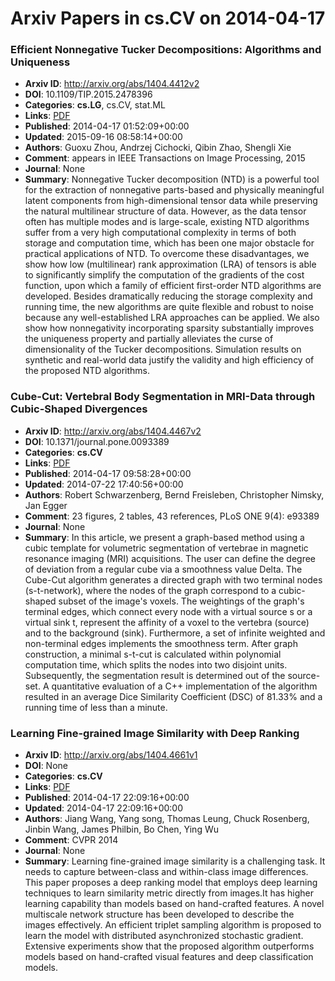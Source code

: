 # Arxiv Papers in cs.CV on 2014-04-17
### Efficient Nonnegative Tucker Decompositions: Algorithms and Uniqueness
- **Arxiv ID**: http://arxiv.org/abs/1404.4412v2
- **DOI**: 10.1109/TIP.2015.2478396
- **Categories**: **cs.LG**, cs.CV, stat.ML
- **Links**: [PDF](http://arxiv.org/pdf/1404.4412v2)
- **Published**: 2014-04-17 01:52:09+00:00
- **Updated**: 2015-09-16 08:58:14+00:00
- **Authors**: Guoxu Zhou, Andrzej Cichocki, Qibin Zhao, Shengli Xie
- **Comment**: appears in IEEE Transactions on Image Processing, 2015
- **Journal**: None
- **Summary**: Nonnegative Tucker decomposition (NTD) is a powerful tool for the extraction of nonnegative parts-based and physically meaningful latent components from high-dimensional tensor data while preserving the natural multilinear structure of data. However, as the data tensor often has multiple modes and is large-scale, existing NTD algorithms suffer from a very high computational complexity in terms of both storage and computation time, which has been one major obstacle for practical applications of NTD. To overcome these disadvantages, we show how low (multilinear) rank approximation (LRA) of tensors is able to significantly simplify the computation of the gradients of the cost function, upon which a family of efficient first-order NTD algorithms are developed. Besides dramatically reducing the storage complexity and running time, the new algorithms are quite flexible and robust to noise because any well-established LRA approaches can be applied. We also show how nonnegativity incorporating sparsity substantially improves the uniqueness property and partially alleviates the curse of dimensionality of the Tucker decompositions. Simulation results on synthetic and real-world data justify the validity and high efficiency of the proposed NTD algorithms.



### Cube-Cut: Vertebral Body Segmentation in MRI-Data through Cubic-Shaped Divergences
- **Arxiv ID**: http://arxiv.org/abs/1404.4467v2
- **DOI**: 10.1371/journal.pone.0093389
- **Categories**: **cs.CV**
- **Links**: [PDF](http://arxiv.org/pdf/1404.4467v2)
- **Published**: 2014-04-17 09:58:28+00:00
- **Updated**: 2014-07-22 17:40:56+00:00
- **Authors**: Robert Schwarzenberg, Bernd Freisleben, Christopher Nimsky, Jan Egger
- **Comment**: 23 figures, 2 tables, 43 references, PLoS ONE 9(4): e93389
- **Journal**: None
- **Summary**: In this article, we present a graph-based method using a cubic template for volumetric segmentation of vertebrae in magnetic resonance imaging (MRI) acquisitions. The user can define the degree of deviation from a regular cube via a smoothness value Delta. The Cube-Cut algorithm generates a directed graph with two terminal nodes (s-t-network), where the nodes of the graph correspond to a cubic-shaped subset of the image's voxels. The weightings of the graph's terminal edges, which connect every node with a virtual source s or a virtual sink t, represent the affinity of a voxel to the vertebra (source) and to the background (sink). Furthermore, a set of infinite weighted and non-terminal edges implements the smoothness term. After graph construction, a minimal s-t-cut is calculated within polynomial computation time, which splits the nodes into two disjoint units. Subsequently, the segmentation result is determined out of the source-set. A quantitative evaluation of a C++ implementation of the algorithm resulted in an average Dice Similarity Coefficient (DSC) of 81.33% and a running time of less than a minute.



### Learning Fine-grained Image Similarity with Deep Ranking
- **Arxiv ID**: http://arxiv.org/abs/1404.4661v1
- **DOI**: None
- **Categories**: **cs.CV**
- **Links**: [PDF](http://arxiv.org/pdf/1404.4661v1)
- **Published**: 2014-04-17 22:09:16+00:00
- **Updated**: 2014-04-17 22:09:16+00:00
- **Authors**: Jiang Wang, Yang song, Thomas Leung, Chuck Rosenberg, Jinbin Wang, James Philbin, Bo Chen, Ying Wu
- **Comment**: CVPR 2014
- **Journal**: None
- **Summary**: Learning fine-grained image similarity is a challenging task. It needs to capture between-class and within-class image differences. This paper proposes a deep ranking model that employs deep learning techniques to learn similarity metric directly from images.It has higher learning capability than models based on hand-crafted features. A novel multiscale network structure has been developed to describe the images effectively. An efficient triplet sampling algorithm is proposed to learn the model with distributed asynchronized stochastic gradient. Extensive experiments show that the proposed algorithm outperforms models based on hand-crafted visual features and deep classification models.



